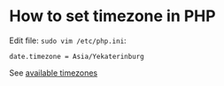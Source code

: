 # How to set timezone in PHP

Edit file: `sudo vim /etc/php.ini`:

```
date.timezone = Asia/Yekaterinburg
```

See [available timezones](http://php.net/manual/ru/timezones.php)
